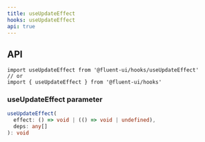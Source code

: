 ```yaml
---
title: useUpdateEffect
hooks: useUpdateEffect
api: true
---
```


## API

```
import useUpdateEffect from '@fluent-ui/hooks/useUpdateEffect'
// or
import { useUpdateEffect } from '@fluent-ui/hooks'
```

### useUpdateEffect parameter

```ts
useUpdateEffect(
  effect: () => void | (() => void | undefined),
  deps: any[]
): void
```
